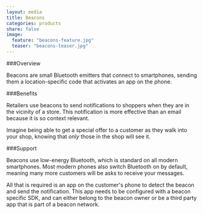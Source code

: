 ```yaml
---
layout: media
title: Beacons
categories: products
share: false
image:
  feature: "beacons-feature.jpg"
  teaser: "beacons-teaser.jpg"
---
```

###Overview

Beacons are small Bluetooth emitters that connect to smartphones, sending them a location-specific code that activates an app on the phone.

###Benefits

Retailers use beacons to send notifications to shoppers when they are in the vicinity of a store. This notification is more effective than an email because it is so context relevant.

Imagine being able to get a special offer to a customer as they walk into your shop, knowing that *only* those in the shop will see it.

###Support

Beacons use low-energy Bluetooth, which is standard on all modern smartphones. Most modern phones also switch Bluetooth on by default, meaning many more customers will be asks to receive your messages.

All that is required is an app on the customer's phone to detect the beacon and send the notification. This app needs to be configured with a beacon specific SDK, and can either belong to the beacon owner or be a third party app that is part of a beacon network.
